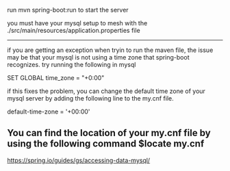 run mvn spring-boot:run to start the server

you must have your mysql setup to mesh with the
./src/main/resources/application.properties
file

-----
if you are getting an exception when tryin to run the maven file,
the issue may be that your mysql is not using a time zone that
spring-boot recognizes. try running the following in mysql

SET GLOBAL time_zone = "+0:00"

if this fixes the problem, you can change the default time zone of
your mysql server by adding the following line to the my.cnf file.

default-time-zone = '+00:00'

You can find the location of your my.cnf file by using the following command
$locate my.cnf
-----

https://spring.io/guides/gs/accessing-data-mysql/
